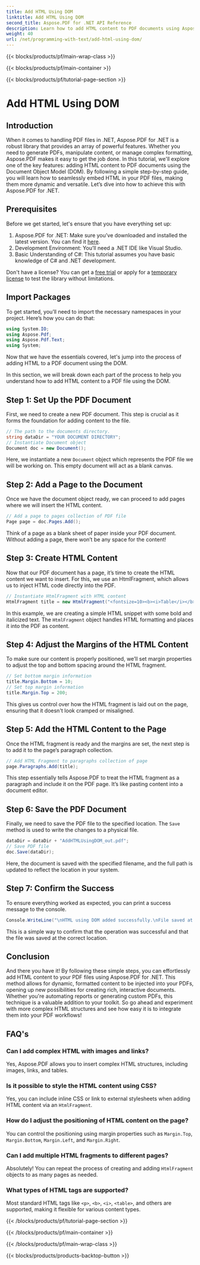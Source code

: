 ```yaml
---
title: Add HTML Using DOM
linktitle: Add HTML Using DOM
second_title: Aspose.PDF for .NET API Reference
description: Learn how to add HTML content to PDF documents using Aspose.PDF for .NET in this step-by-step tutorial. Enhance your PDF files with dynamic HTML formatting easily.
weight: 40
url: /net/programming-with-text/add-html-using-dom/
---
```


{{< blocks/products/pf/main-wrap-class >}}

{{< blocks/products/pf/main-container >}}

{{< blocks/products/pf/tutorial-page-section >}}

# Add HTML Using DOM

## Introduction

When it comes to handling PDF files in .NET, Aspose.PDF for .NET is a robust library that provides an array of powerful features. Whether you need to generate PDFs, manipulate content, or manage complex formatting, Aspose.PDF makes it easy to get the job done. In this tutorial, we'll explore one of the key features: adding HTML content to PDF documents using the Document Object Model (DOM). By following a simple step-by-step guide, you will learn how to seamlessly embed HTML in your PDF files, making them more dynamic and versatile. Let’s dive into how to achieve this with Aspose.PDF for .NET.

## Prerequisites

Before we get started, let's ensure that you have everything set up:

1. Aspose.PDF for .NET: Make sure you’ve downloaded and installed the latest version. You can find it [here](https://releases.aspose.com/pdf/net/).
2. Development Environment: You’ll need a .NET IDE like Visual Studio.
3. Basic Understanding of C#: This tutorial assumes you have basic knowledge of C# and .NET development.

Don't have a license? You can get a [free trial](https://releases.aspose.com/) or apply for a [temporary license](https://purchase.aspose.com/temporary-license/) to test the library without limitations.

## Import Packages

To get started, you’ll need to import the necessary namespaces in your project. Here’s how you can do that:

```csharp
using System.IO;
using Aspose.Pdf;
using Aspose.Pdf.Text;
using System;
```

Now that we have the essentials covered, let's jump into the process of adding HTML to a PDF document using the DOM.

In this section, we will break down each part of the process to help you understand how to add HTML content to a PDF file using the DOM.

## Step 1: Set Up the PDF Document

First, we need to create a new PDF document. This step is crucial as it forms the foundation for adding content to the file.

```csharp
// The path to the documents directory.
string dataDir = "YOUR DOCUMENT DIRECTORY";
// Instantiate Document object
Document doc = new Document();
```

Here, we instantiate a new `Document` object which represents the PDF file we will be working on. This empty document will act as a blank canvas.

## Step 2: Add a Page to the Document

Once we have the document object ready, we can proceed to add pages where we will insert the HTML content.

```csharp
// Add a page to pages collection of PDF file
Page page = doc.Pages.Add();
```

Think of a page as a blank sheet of paper inside your PDF document. Without adding a page, there won’t be any space for the content!

## Step 3: Create HTML Content

Now that our PDF document has a page, it’s time to create the HTML content we want to insert. For this, we use an HtmlFragment, which allows us to inject HTML code directly into the PDF.

```csharp
// Instantiate HtmlFragment with HTML content
HtmlFragment title = new HtmlFragment("<fontsize=10><b><i>Table</i></b></fontsize>");
```

In this example, we are creating a simple HTML snippet with some bold and italicized text. The `HtmlFragment` object handles HTML formatting and places it into the PDF as content.

## Step 4: Adjust the Margins of the HTML Content

To make sure our content is properly positioned, we’ll set margin properties to adjust the top and bottom spacing around the HTML fragment.

```csharp
// Set bottom margin information
title.Margin.Bottom = 10;
// Set top margin information
title.Margin.Top = 200;
```

This gives us control over how the HTML fragment is laid out on the page, ensuring that it doesn't look cramped or misaligned.

## Step 5: Add the HTML Content to the Page

Once the HTML fragment is ready and the margins are set, the next step is to add it to the page’s paragraph collection.

```csharp
// Add HTML Fragment to paragraphs collection of page
page.Paragraphs.Add(title);
```

This step essentially tells Aspose.PDF to treat the HTML fragment as a paragraph and include it on the PDF page. It’s like pasting content into a document editor.

## Step 6: Save the PDF Document

Finally, we need to save the PDF file to the specified location. The `Save` method is used to write the changes to a physical file.

```csharp
dataDir = dataDir + "AddHTMLUsingDOM_out.pdf";
// Save PDF file
doc.Save(dataDir);
```

Here, the document is saved with the specified filename, and the full path is updated to reflect the location in your system.

## Step 7: Confirm the Success

To ensure everything worked as expected, you can print a success message to the console.

```csharp
Console.WriteLine("\nHTML using DOM added successfully.\nFile saved at " + dataDir);
```

This is a simple way to confirm that the operation was successful and that the file was saved at the correct location.

## Conclusion

And there you have it! By following these simple steps, you can effortlessly add HTML content to your PDF files using Aspose.PDF for .NET. This method allows for dynamic, formatted content to be injected into your PDFs, opening up new possibilities for creating rich, interactive documents. Whether you're automating reports or generating custom PDFs, this technique is a valuable addition to your toolkit. So go ahead and experiment with more complex HTML structures and see how easy it is to integrate them into your PDF workflows!

## FAQ's

### Can I add complex HTML with images and links?
Yes, Aspose.PDF allows you to insert complex HTML structures, including images, links, and tables.

### Is it possible to style the HTML content using CSS?
Yes, you can include inline CSS or link to external stylesheets when adding HTML content via an `HtmlFragment`.

### How do I adjust the positioning of HTML content on the page?
You can control the positioning using margin properties such as `Margin.Top`, `Margin.Bottom`, `Margin.Left`, and `Margin.Right`.

### Can I add multiple HTML fragments to different pages?
Absolutely! You can repeat the process of creating and adding `HtmlFragment` objects to as many pages as needed.

### What types of HTML tags are supported?
Most standard HTML tags like `<p>`, `<b>`, `<i>`, `<table>`, and others are supported, making it flexible for various content types.

{{< /blocks/products/pf/tutorial-page-section >}}

{{< /blocks/products/pf/main-container >}}

{{< /blocks/products/pf/main-wrap-class >}}

{{< blocks/products/products-backtop-button >}}
